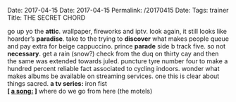 Date: 2017-04-15
Date: 2017-04-15
Permalink: /20170415
Date: 
Tags: trainer
Title: THE SECRET CHORD
  
go up yo the **attic**. wallpaper, fireworks and iptv. look again, it still looks like hoarder’s **paradise**. take to the trying to **discover** what makes people queue and pay extra for beige cappuccino. prince **parade** side b track five. so not **necessary**. get a rain (snow?) check from the duq on thirty cay and then the same was extended towards juled. puncture tyre number four to make a hundred percent reliable fact associated to cycling indoors. wonder what makes albums be available on streaming services. one this is clear about things sacred.
**a tv series:** iron fist  
**[ [a song:](https://www.youtube.com/watch?v=GtjcSHTgEoY) ]** where do we go from here (the motels)